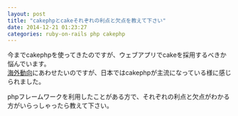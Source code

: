 ```yaml
---
layout: post
title: "cakephpとcakeそれぞれの利点と欠点を教えて下さい"
date: 2014-12-21 01:23:27
categories: ruby-on-rails php cakephp
---
```

<p>今までcakephpを使ってきたのですが、ウェブアプリでcakeを採用するべきか悩んでいます。<br>
<a href="http://qiita.com/shukotang/items/055058b33b553b48c164" rel="nofollow">海外動向</a>にあわせたいのですが、日本ではcakephpが主流になっている様に感じられました。</p>

<p>phpフレームワークを利用したことがある方で、それぞれの利点と欠点がわかる方がいらっしゃったら教えて下さい。</p>
